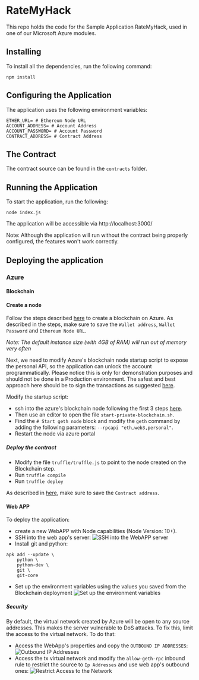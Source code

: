 # RateMyHack
This repo holds the code for the Sample Application RateMyHack, used in one of our Microsoft Azure modules.

## Installing

To install all the dependencies, run the following command:

`npm install`

## Configuring the Application

The application uses the following environment variables:

```
ETHER_URL= # Ethereum Node URL
ACCOUNT_ADDRESS= # Account Address
ACCOUNT_PASSWORD= # Account Password
CONTRACT_ADDRESS= # Contract Address
```

## The Contract

The contract source can be found in the `contracts` folder.

## Running the Application

To start the application, run the following:

`node index.js`

The application will be accessible via http://localhost:3000/

Note: Although the application will run without the contract being properly configured, the features won't work correctly.


## Deploying the application

### Azure

#### Blockchain

#### Create a node

Follow the steps described [here](https://github.com/Microsoft/computerscience/blob/master/Labs/Azure%20Services/Blockchain%20on%20Azure%20(Rate%20My%20Professor)/Blockchain%20on%20Azure.md#Exercise1) to create a blockchain on Azure. As described in the steps, make sure to save the `Wallet address`, `Wallet Password` and `Ethereum Node URL`.

*Note: The default instance size (with 4GB of RAM) will run out of memory very often*

Next, we need to modify Azure's blockchain node startup script to expose the personal API, so the application can unlock the account programmatically. Please notice this is only for demonstration purposes and should not be done in a Production environment. The safest and best approach here should be to sign the transactions as suggested [here](https://social.msdn.microsoft.com/Forums/azure/en-US/aaeab51e-ed79-44f7-a096-189720d0d515/how-should-i-enable-the-api8217s-8216personal8217-and-8216admin8217-over-rpc-on-azure?forum=azureblockchain).

Modify the startup script:

* ssh into the azure's blockchain node following the first 3 steps  [here](https://github.com/Microsoft/computerscience/blob/master/Labs/Azure%20Services/Blockchain%20on%20Azure%20(Rate%20My%20Professor)/Blockchain%20on%20Azure.md#exercise-2-unlock-the-coinbase-account).
* Then use an editor to open the file `start-private-blockchain.sh`.
* Find the `# Start geth node` block and modify the `geth` command by adding the following parameters: `--rpcapi "eth,web3,personal"`.
* Restart the node via azure portal

##### Deploy the contract

* Modify the file `truffle/truffle.js` to point to the node created on the Blockchain step.
* Run `truffle compile`
* Run `truffle deploy`

As described in [here](https://github.com/Microsoft/computerscience/blob/master/Labs/Azure%20Services/Blockchain%20on%20Azure%20(Rate%20My%20Professor)/Blockchain%20on%20Azure.md#exercise-3-deploy-a-smart-contract), make sure to save the `Contract address`.

#### Web APP

To deploy the application:

* create a new WebAPP with Node capabilities (Node Version: 10+).
* SSH into the web app's server:
![SSH into the WebAPP server](http://www.clipular.com/c/6496011519000576.png?k=Q9YZbVvzqD-Bs5SboPZHJ5ku9zU)
* Install git and python:
```
apk add --update \
    python \
    python-dev \
    git \
    git-core
```
* Set up the environment variables using the values you saved from the Blockchain deployment
![Set up the environment variables](http://www.clipular.com/c/5829696500269056.png?k=wGo_EUxOgz2I3Odlx33eFlaUSyM)


##### Security

By default, the virtual network created by Azure will be open to any source addresses. This makes the server vulnerable to DoS attacks. To fix this, limit the access to the virtual network. To do that:

* Access the WebApp's properties and copy the `OUTBOUND IP ADDRESSES`:
![Outbound IP Addresses](http://www.clipular.com/c/6212121864699904.png?k=JJHm343NqE90hW82JEME8d3-6U0)
* Access the tx virtual network and modify the `allow-geth-rpc` inbound rule to restrict the source to `Ip Addresses` and use web app's outbound ones:
![Restrict Access to the Network](http://www.clipular.com/c/5095233705213952.png?k=ydVjWjbNcIHFkExjx0jkwIRwsmk)
